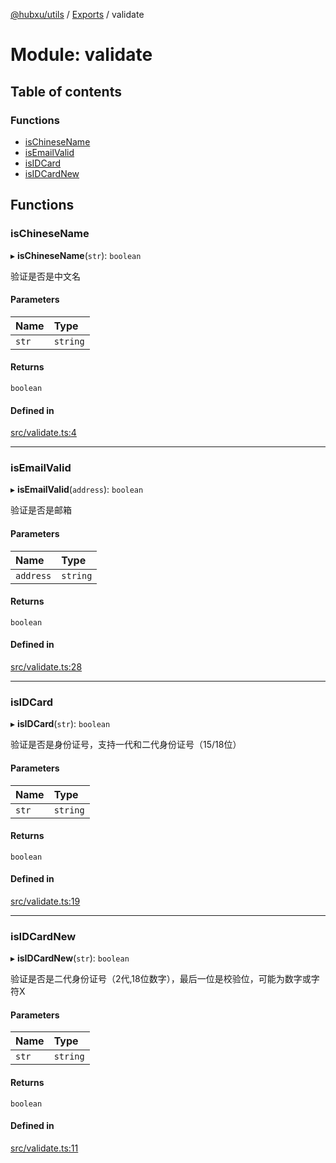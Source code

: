 [@hubxu/utils](../README.md) / [Exports](../modules.md) / validate

# Module: validate

## Table of contents

### Functions

- [isChineseName](validate.md#ischinesename)
- [isEmailValid](validate.md#isemailvalid)
- [isIDCard](validate.md#isidcard)
- [isIDCardNew](validate.md#isidcardnew)

## Functions

### isChineseName

▸ **isChineseName**(`str`): `boolean`

验证是否是中文名

#### Parameters

| Name | Type |
| :------ | :------ |
| `str` | `string` |

#### Returns

`boolean`

#### Defined in

[src/validate.ts:4](https://github.com/core-admin/utils/blob/48a655a/src/validate.ts#L4)

___

### isEmailValid

▸ **isEmailValid**(`address`): `boolean`

验证是否是邮箱

#### Parameters

| Name | Type |
| :------ | :------ |
| `address` | `string` |

#### Returns

`boolean`

#### Defined in

[src/validate.ts:28](https://github.com/core-admin/utils/blob/48a655a/src/validate.ts#L28)

___

### isIDCard

▸ **isIDCard**(`str`): `boolean`

验证是否是身份证号，支持一代和二代身份证号（15/18位）

#### Parameters

| Name | Type |
| :------ | :------ |
| `str` | `string` |

#### Returns

`boolean`

#### Defined in

[src/validate.ts:19](https://github.com/core-admin/utils/blob/48a655a/src/validate.ts#L19)

___

### isIDCardNew

▸ **isIDCardNew**(`str`): `boolean`

验证是否是二代身份证号（2代,18位数字），最后一位是校验位，可能为数字或字符X

#### Parameters

| Name | Type |
| :------ | :------ |
| `str` | `string` |

#### Returns

`boolean`

#### Defined in

[src/validate.ts:11](https://github.com/core-admin/utils/blob/48a655a/src/validate.ts#L11)
